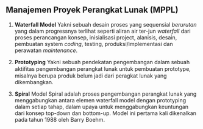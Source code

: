 ## Manajemen Proyek Perangkat Lunak (MPPL) 

1.  **Waterfall Model**
Yakni sebuah desain  proses yang sequensial *berurutan* yang dalam progressnya terlihat seperti aliran air ter-jun *waterfall* dari proses perancangan konsep, inisialisasi project, alanisis, desain, pembuatan system *coding*, testing, produksi/implementasi dan perawatan *maintenance*.

2. **Prototyping** Yakni sebuah pendekatan pengembangan dalam sebuah aktiﬁtas pengembangan perangkat lunak untuk pembuatan prototype,  misalnya berupa produk belum jadi dari peragkat lunak yang dikembangkan.   

3. **Spiral** Model Spiral adalah proses pengembangan perangkat lunak yang menggabungkan antara elemen waterfall model dengan prototyping dalam setiap tahap, dalam upaya untuk menggabungkan keuntungan dari konsep top-down dan bottom-up.  Model ini pertama kali dikenalkan pada tahun 1988 oleh Barry Boehm. 

